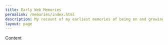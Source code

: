 ```yaml
---
title: Early Web Memories
permalink: /memories/index.html
description: My recount of my earliest memories of being on and growing up on the web.
layout: page
---
```


Content